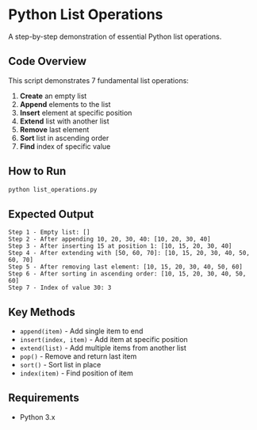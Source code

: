 # Python List Operations

A step-by-step demonstration of essential Python list operations.

## Code Overview

This script demonstrates 7 fundamental list operations:

1. **Create** an empty list
2. **Append** elements to the list
3. **Insert** element at specific position
4. **Extend** list with another list
5. **Remove** last element
6. **Sort** list in ascending order
7. **Find** index of specific value

## How to Run

```bash
python list_operations.py
```

## Expected Output

```
Step 1 - Empty list: []
Step 2 - After appending 10, 20, 30, 40: [10, 20, 30, 40]
Step 3 - After inserting 15 at position 1: [10, 15, 20, 30, 40]
Step 4 - After extending with [50, 60, 70]: [10, 15, 20, 30, 40, 50, 60, 70]
Step 5 - After removing last element: [10, 15, 20, 30, 40, 50, 60]
Step 6 - After sorting in ascending order: [10, 15, 20, 30, 40, 50, 60]
Step 7 - Index of value 30: 3
```

## Key Methods

- `append(item)` - Add single item to end
- `insert(index, item)` - Add item at specific position
- `extend(list)` - Add multiple items from another list
- `pop()` - Remove and return last item
- `sort()` - Sort list in place
- `index(item)` - Find position of item

## Requirements

- Python 3.x
